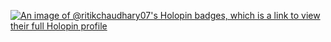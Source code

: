 [![An image of @ritikchaudhary07's Holopin badges, which is a link to view their full Holopin profile](https://holopin.me/ritikchaudhary07)](https://holopin.io/@ritikchaudhary07)
